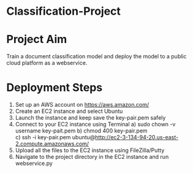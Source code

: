 # Classification-Project

# Project Aim 
Train a document classification model and deploy the model to a public cloud platform as a webservice.

# Deployment Steps

1. Set up an AWS account on https://aws.amazon.com/
2. Create an EC2 instance and select Ubuntu
3. Launch the instance and keep save the key-pair.pem safely
4. Connect to your EC2 instance using Terminal
   a) sudo chown -v username key-pait.pem
   b) chmod 400 key-pair.pem   
   c) ssh -i key-pair.pem ubuntu@http://ec2-3-134-94-20.us-east-2.compute.amazonaws.com/
5. Upload all the files to the EC2 instance using FileZilla/Putty
6. Navigate to the project directory in the EC2 instance and run webservice.py


